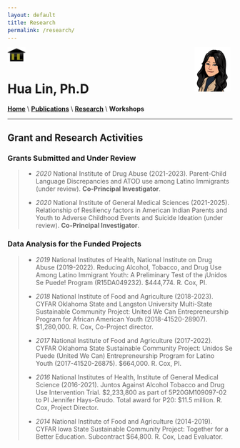 ```yaml
---
layout: default
title: Research
permalink: /research/
---
```


<a href="http://drhualin.github.io"><img style="float: right; width: 80px; margin: 0px 5px 20px" src="/images/Me_regards1.png">
<a href="http://drhualin.github.io"><img style="float: center; width: 40px; margin: 0px 0px 0px" src="/images/logo-goldB.jpg"></a> <h1> Hua Lin, Ph.D </h1>

  
[**Home**](/) \ [**Publications**](/publications.md) \ [**Research**](/research) \ **Workshops** 

***********

## Grant and Research Activities

### Grants Submitted and Under Review
> - *2020*   National Institute of Drug Abuse (2021-2023). Parent-Child Language Discrepancies and ATOD use among Latino Immigrants (under review). **Co-Principal Investigator**.
>
> - *2020*   National Institute of General Medical Sciences (2021-2025). Relationship of Resiliency factors in American Indian Parents and Youth to Adverse Childhood Events and Suicide Ideation (under review). **Co-Principal Investigator**.

### Data Analysis for the Funded Projects

> - *2019*  National Institutes of Health, National Institute on Drug Abuse (2019-2022). Reducing Alcohol, Tobacco, and Drug Use Among Latino Immigrant Youth: A Preliminary Test of the ¡Unidos Se Puede! Program (R15DA049232). $444,774. R. Cox, PI.
>
> -	*2018*  National Institute of Food and Agriculture (2018-2023). CYFAR Oklahoma State and Langston University Multi-State Sustainable Community Project: United We Can Entrepreneurship Program for African American Youth (2018-41520-28907). $1,280,000. R. Cox, Co-Project director.
>
> -	*2017*   National Institute of Food and Agriculture (2017-2022). CYFAR Oklahoma State Sustainable Community Project: Unidos Se Puede (United We Can) Entrepreneurship Program for Latino Youth (2017-41520-26875). $664,000. R. Cox, PI.
>
> -	*2016*   National Institutes of Health, Institute of General Medical Science (2016-2021). Juntos Against Alcohol Tobacco and Drug Use Intervention Trial.  $2,233,800 as part of 5P20GM109097-02 to PI Jennifer Hays-Grudo. Total award for P20: $11.5 million. R. Cox, Project Director.
>
> - *2014*   National Institute of Food and Agriculture (2014-2019).  CYFAR Iowa State Sustainable Community Project: Together for a Better Education. Subcontract $64,800.  R. Cox, Lead Evaluator.
